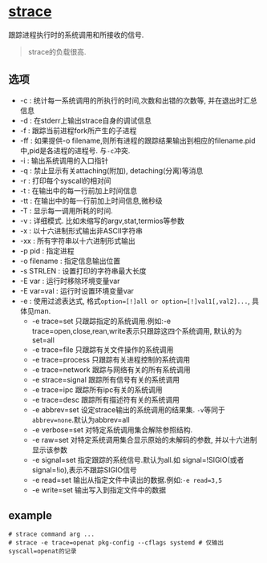 # [strace](https://linuxtools-rst.readthedocs.io/zh_CN/latest/tool/strace.html)

跟踪进程执行时的系统调用和所接收的信号.

> strace的负载很高.

## 选项
- -c : 统计每一系统调用的所执行的时间,次数和出错的次数等, 并在退出时汇总信息
- -d : 在stderr上输出strace自身的调试信息
- -f : 跟踪当前进程fork所产生的子进程
- -ff : 如果提供-o filename,则所有进程的跟踪结果输出到相应的filename.pid中,pid是各进程的进程号. 与`-c`冲突.
- -i : 输出系统调用的入口指针
- -q : 禁止显示有关attaching(附加), detaching(分离)等消息
- -r : 打印每个syscall的相对间
- -t : 在输出中的每一行前加上时间信息
- -tt : 在输出中的每一行前加上时间信息,微秒级
- -T : 显示每一调用所耗的时间.
- -v : 详细模式. 比如未缩写的argv,stat,termios等参数
- -x : 以十六进制形式输出非ASCII字符串
- -xx : 所有字符串以十六进制形式输出
- -p pid : 指定进程
- -o filename : 指定信息输出位置
- -s STRLEN : 设置打印的字符串最大长度
- -E var : 运行时移除环境变量var
- -E var=val : 运行时设置环境变量var
- -e : 使用过滤表达式, 格式`option=[!]all or option=[!]val1[,val2]...`, 具体见man.
    - -e trace=set
      只跟踪指定的系统调用.例如:-e trace=open,close,rean,write表示只跟踪这四个系统调用, 默认的为set=all
    - -e trace=file
      只跟踪有关文件操作的系统调用
    - -e trace=process
      只跟踪有关进程控制的系统调用
    - -e trace=network
      跟踪与网络有关的所有系统调用
    - -e strace=signal
      跟踪所有信号有关的系统调用
    - -e trace=ipc
      跟踪所有ipc有关的系统调用
    - -e trace=desc
      跟踪所有描述符有关的系统调用
    - -e abbrev=set
      设定strace输出的系统调用的结果集. `-v`等同于`abbrev=none`.默认为abbrev=all
    - -e verbose=set
      对特定系统调用集合解除参照结构.
    - -e raw=set
      对特定系统调用集合显示原始的未解码的参数, 并以十六进制显示该参数
    - -e signal=set
      指定跟踪的系统信号.默认为all.如 signal=!SIGIO(或者signal=!io),表示不跟踪SIGIO信号
    - -e read=set
      输出从指定文件中读出的数据.例如:`-e read=3,5`
    - -e write=set
      输出写入到指定文件中的数据

## example
```
# strace command arg ...
# strace -e trace=openat pkg-config --cflags systemd # 仅输出syscall=openat的记录
```
